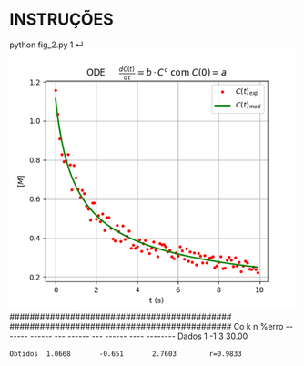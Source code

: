 # INSTRUÇÕES

python fig_2.py                                                                                      1 ↵
<img src="fig.png" alt="Ajuste" title="Resultado" />
############################################
############################################
             Co            k            n        %erro
    -------  ------  ---  ------  ---  ------  ----  --------
    Dados    1            -1           3             30.00
 
    Obtidos  1.0668       -0.651       2.7603        r=0.9833
